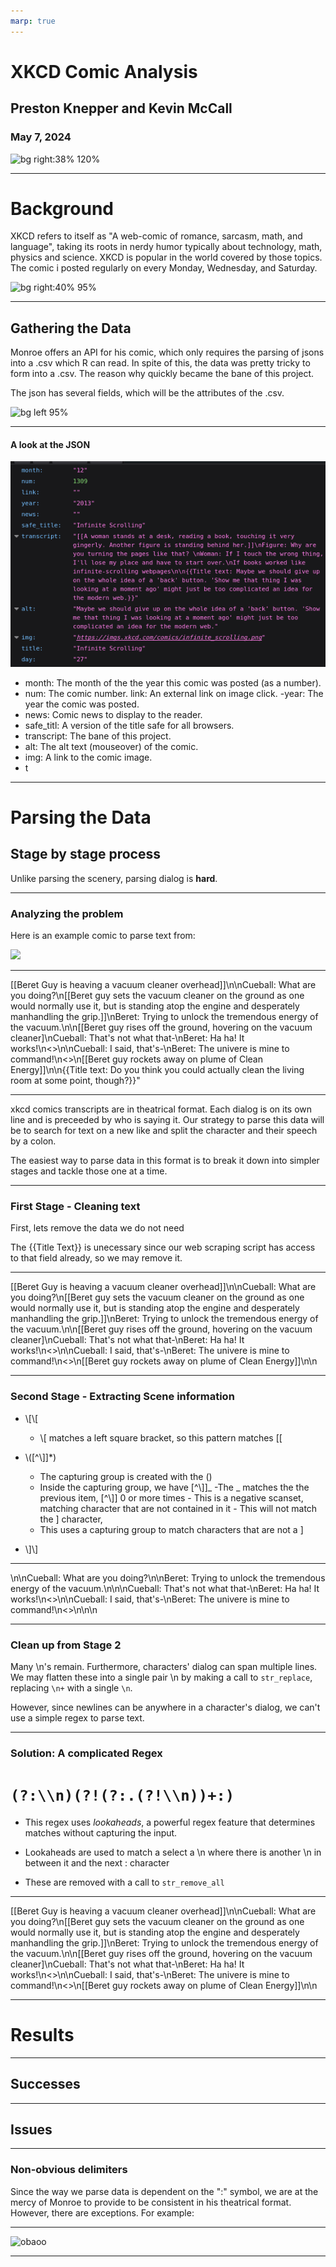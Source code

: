 ```yaml
---
marp: true
---
```


<!--
theme: gaia
class: lead
-->

<style>
section {
    font-size: 250%;
}
</style>

# XKCD Comic Analysis

## Preston Knepper and Kevin McCall

### May 7, 2024

![bg right:38% 120%](https://www.adenin.com/assets/logos/xkcd.png)

---

# Background

XKCD refers to itself as "A web-comic of romance, sarcasm, math, and language", taking its roots in nerdy humor typically about technology, math, physics and science. XKCD is popular in the world covered by those topics. The comic i posted regularly on every Monday, Wednesday, and Saturday.

![bg right:40% 95%](https://imgs.xkcd.com/comics/machine_learning.png)

---

## Gathering the Data

Monroe offers an API for his comic, which only requires the parsing of jsons into a .csv which R can read. In spite of this, the data was pretty tricky to form into a .csv. The reason why quickly became the bane of this project.

The json has several fields, which will be the attributes of the .csv.

![bg left 95%](https://imgs.xkcd.com/comics/data_trap.png)

---

<!-- header: Gathering the Data-->
<style scoped>
section {
    font-size: 200%
}
</style>

#### A look at the JSON

![bg right:20%](./json.png)

-   month: The month of the the year this comic was posted (as a number).
-   num: The comic number.
    link: An external link on image click.
    -year: The year the comic was posted.
-   news: Comic news to display to the reader.
-   safe_titl: A version of the title safe for all browsers.
-   transcript: The bane of this project.
-   alt: The alt text (mouseover) of the comic.
-   img: A link to the comic image.
-   t

---

# Parsing the Data

## Stage by stage process

Unlike parsing the scenery, parsing dialog is **hard**.

---

### Analyzing the problem

Here is an example comic to parse text from:

![](https://imgs.xkcd.com/comics/vacuum_2x.png)

---

[[Beret Guy is heaving a vacuum cleaner overhead]]\n\nCueball: What are you doing?\n[[Beret guy sets the vacuum cleaner on the ground as one would normally use it, but is standing atop the engine and desperately manhandling the grip.]]\nBeret: Trying to unlock the tremendous energy of the vacuum.\n\n[[Beret guy rises off the ground, hovering on the vacuum cleaner]\nCueball: That's not what that-\nBeret: Ha ha! It works!\n<<BWAROUUGUMHGHHGMMM>>\n\nCueball: I said, that's-\nBeret: The univere is mine to command!\n<<GLHDFKUOUAHUUUUGUUUAAAUUAUUUUUUUGGGGGH>>\n[[Beret guy rockets away on plume of Clean Energy]]\n\n{{Title text: Do you think you could actually clean the living room at some point, though?}}"

---

xkcd comics transcripts are in theatrical format. Each dialog is on its own line and is preceeded by who is saying it. Our strategy to parse this data will be to search for text on a new like and split the character and their speech by a colon.

The easiest way to parse data in this format is to break it down into simpler stages and tackle those one at a time.

---

### First Stage - Cleaning text

First, lets remove the data we do not need

The {{Title Text}} is unecessary since our web scraping script has access to that field already, so we may remove it.

---

[[Beret Guy is heaving a vacuum cleaner overhead]]\n\nCueball: What are you doing?\n[[Beret guy sets the vacuum cleaner on the ground as one would normally use it, but is standing atop the engine and desperately manhandling the grip.]]\nBeret: Trying to unlock the tremendous energy of the vacuum.\n\n[[Beret guy rises off the ground, hovering on the vacuum cleaner]\nCueball: That's not what that-\nBeret: Ha ha! It works!\n<<BWAROUUGUMHGHHGMMM>>\n\nCueball: I said, that's-\nBeret: The univere is mine to command!\n<<GLHDFKUOUAHUUUUGUUUAAAUUAUUUUUUUGGGGGH>>\n[[Beret guy rockets away on plume of Clean Energy]]\n\n

---

### Second Stage - Extracting Scene information

-   \\[\\[

    -   \\[ matches a left square bracket, so this pattern matches [[

-   \\([^\\]]\*)

    -   The capturing group is created with the ()
    -   Inside the capturing group, we have [^\\]]_
        -The _ matches the the previous item, [^\\]] 0 or more times - This is a negative scanset, matching character that are not contained in it - This will not match the ] character,
    -   This uses a capturing group to match characters that are not a ]

-   \\]\\]

---

\n\nCueball: What are you doing?\n\nBeret: Trying to unlock the tremendous energy of the vacuum.\n\n\nCueball: That's not what that-\nBeret: Ha ha! It works!\n<<BWAROUUGUMHGHHGMMM>>\n\nCueball: I said, that's-\nBeret: The univere is mine to command!\n<<GLHDFKUOUAHUUUUGUUUAAAUUAUUUUUUUGGGGGH>>\n\n\n

---

### Clean up from Stage 2

Many \n's remain. Furthermore, characters' dialog can span multiple lines.
We may flatten these into a single pair \n by making a call to `str_replace`, replacing `\n+` with a single `\n`.

However, since newlines can be anywhere in a character's dialog, we can't use a simple regex to parse text.

---

### Solution: A complicated Regex

# `(?:\\n)(?!(?:.(?!\\n))+:)`

-   This regex uses _lookaheads_, a powerful regex feature that determines matches without capturing the input.

-   Lookaheads are used to match a select a \n where there is another \n in between it and the next : character

-   These are removed with a call to `str_remove_all`

---

[[Beret Guy is heaving a vacuum cleaner overhead]]\n\nCueball: What are you doing?\n[[Beret guy sets the vacuum cleaner on the ground as one would normally use it, but is standing atop the engine and desperately manhandling the grip.]]\nBeret: Trying to unlock the tremendous energy of the vacuum.\n\n[[Beret guy rises off the ground, hovering on the vacuum cleaner]\nCueball: That's not what that-\nBeret: Ha ha! It works!\n<<BWAROUUGUMHGHHGMMM>>\n\nCueball: I said, that's-\nBeret: The univere is mine to command!\n<<GLHDFKUOUAHUUUUGUUUAAAUUAUUUUUUUGGGGGH>>\n[[Beret guy rockets away on plume of Clean Energy]]\n\n

---

# Results

---

## Successes

---

## Issues

---

### Non-obvious delimiters

Since the way we parse data is dependent on the ":" symbol, we are at the mercy of Monroe to provide to be consistent in his theatrical format. However, there are exceptions. For example:

---

![obaoo](https://www.explainxkcd.com/wiki/images/2/26/encryptic.png)

---

